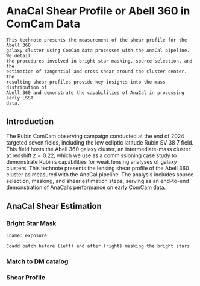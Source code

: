 # AnaCal Shear Profile or Abell 360 in ComCam Data

```{abstract}
This technote presents the measurement of the shear profile for the Abell 360
galaxy cluster using ComCam data processed with the AnaCal pipeline. We detail
the procedures involved in bright star masking, source selection, and the
estimation of tangential and cross shear around the cluster center. The
resulting shear profiles provide key insights into the mass distribution of
Abell 360 and demonstrate the capabilities of AnaCal in processing early LSST
data.
```

## Introduction
The Rubin ComCam observing campaign conducted at the end of 2024 targeted seven
fields, including the low ecliptic latitude Rubin SV 38 7 field. This field
hosts the Abell 360 galaxy cluster, an intermediate-mass cluster at redshift
$z = 0.22$, which we use as a commissioning case study to demonstrate Rubin’s
capabilities for weak lensing analyses of galaxy clusters. This technote
presents the lensing shear profile of the Abell 360 cluster as measured with
the AnaCal pipeline. The analysis includes source selection, masking, and shear
estimation steps, serving as an end-to-end demonstration of AnaCal’s
performance on early ComCam data.

## AnaCal Shear Estimation


### Bright Star Mask
```{figure} _static/exposure.png
:name: exposure

Coadd patch before (left) and after (right) masking the bright stars
```

### Match to DM catalog

### Shear Profile
